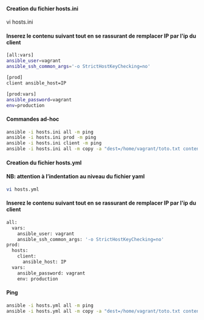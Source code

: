 
#### Creation du fichier hosts.ini

vi hosts.ini

#### Inserez le contenu suivant tout en se rassurant de remplacer IP par l'ip du client

```bash
[all:vars]
ansible_user=vagrant
ansible_ssh_common_args='-o StrictHostKeyChecking=no'

[prod]
client ansible_host=IP

[prod:vars]
ansible_password=vagrant
env=production
```

#### Commandes ad-hoc

```bash
ansible -i hosts.ini all -m ping
ansible -i hosts.ini prod -m ping
ansible -i hosts.ini client -m ping
ansible -i hosts.ini all -m copy -a "dest=/home/vagrant/toto.txt content='bonjour eazytraining {{ env }}'"
```

#### Creation du fichier hosts.yml
#### NB: attention à l’indentation au niveau du fichier yaml
```bash
vi hosts.yml
```

#### Inserez le contenu suivant tout en se rassurant de remplacer IP par l'ip du client

```bash
all:
  vars:
    ansible_user: vagrant
    ansible_ssh_common_args: '-o StrictHostKeyChecking=no'
prod:
  hosts:
    client:
      ansible_host: IP
  vars:
    ansible_password: vagrant
    env: production
```

#### Ping
```bash
ansible -i hosts.yml all -m ping
ansible -i hosts.yml all -m copy -a "dest=/home/vagrant/toto.txt content='bonjour eazytraining {{ env }}'"
```
